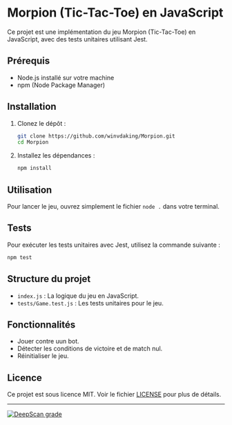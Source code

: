 # Morpion (Tic-Tac-Toe) en JavaScript

Ce projet est une implémentation du jeu Morpion (Tic-Tac-Toe) en JavaScript, avec des tests unitaires utilisant Jest.

## Prérequis

- Node.js installé sur votre machine
- npm (Node Package Manager)

## Installation

1. Clonez le dépôt :
    ```bash
    git clone https://github.com/winvdaking/Morpion.git
    cd Morpion
    ```

2. Installez les dépendances :
    ```bash
    npm install
    ```

## Utilisation

Pour lancer le jeu, ouvrez simplement le fichier `node .` dans votre terminal.

## Tests

Pour exécuter les tests unitaires avec Jest, utilisez la commande suivante :
```bash
npm test
```

## Structure du projet

- `index.js` : La logique du jeu en JavaScript.
- `tests/Game.test.js` : Les tests unitaires pour le jeu.

## Fonctionnalités

- Jouer contre uun bot.
- Détecter les conditions de victoire et de match nul.
- Réinitialiser le jeu.

## Licence

Ce projet est sous licence MIT. Voir le fichier [LICENSE](LICENSE) pour plus de détails.

---
[![DeepScan grade](https://deepscan.io/api/teams/25321/projects/28247/branches/909683/badge/grade.svg)](https://deepscan.io/dashboard#view=project&tid=25321&pid=28247&bid=909683)